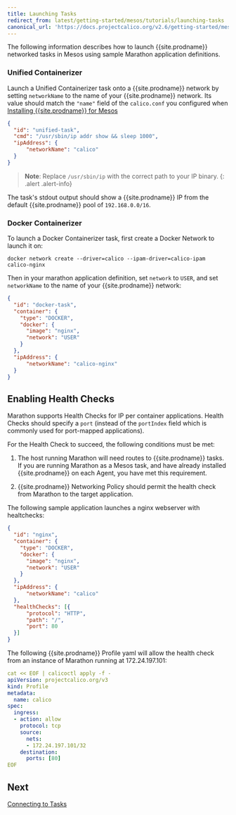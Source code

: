 ```yaml
---
title: Launching Tasks
redirect_from: latest/getting-started/mesos/tutorials/launching-tasks
canonical_url: 'https://docs.projectcalico.org/v2.6/getting-started/mesos/tutorials/launching-tasks'
---
```


The following information describes how to launch {{site.prodname}} networked tasks in Mesos
using sample Marathon application definitions.

### Unified Containerizer

Launch a Unified Containerizer task onto a {{site.prodname}} network by setting
 `networkName` to the name of your {{site.prodname}} network. Its value should match the `"name"`
 field of the `calico.conf` you configured when [Installing {{site.prodname}} for Mesos](../installation/integration)

```json
{
  "id": "unified-task",
  "cmd": "/usr/sbin/ip addr show && sleep 1000",
  "ipAddress": {
      "networkName": "calico"
  }
}
```

> **Note**: Replace `/usr/sbin/ip` with the correct path to your IP binary.
{: .alert .alert-info}

The task's stdout output should show a {{site.prodname}} IP from the default {{site.prodname}} pool of `192.168.0.0/16`.

### Docker Containerizer

To launch a Docker Containerizer task, first create a Docker Network to launch it on:

```
docker network create --driver=calico --ipam-driver=calico-ipam calico-nginx
```

Then in your marathon application definition,
set `network` to `USER`, and set `networkName` to the name of your {{site.prodname}} network:

```json
{
  "id": "docker-task",
  "container": {
    "type": "DOCKER",
    "docker": {
      "image": "nginx",
      "network": "USER"
    }
  },
  "ipAddress": {
      "networkName": "calico-nginx"
  }
}
```

## Enabling Health Checks

Marathon supports Health Checks for IP per container applications. Health Checks
should specify a `port` (instead of the `portIndex` field which is commonly used
for port-mapped applications).

For the Health Check to succeed, the following conditions must be met:

1. The host running Marathon will need routes to {{site.prodname}} tasks. If you are running
Marathon as a Mesos task, and have already installed {{site.prodname}} on each Agent,
you have met this requirement.

2. {{site.prodname}} Networking Policy should permit the health check from Marathon to the
target application.

The following sample application launches a nginx webserver with healtchecks:

```json
{
  "id": "nginx",
  "container": {
    "type": "DOCKER",
    "docker": {
      "image": "nginx",
      "network": "USER"
    }
  },
  "ipAddress": {
      "networkName": "calico"
  },
  "healthChecks": [{
      "protocol": "HTTP",
      "path": "/",
      "port": 80
  }]
}
```

The following {{site.prodname}} Profile yaml will allow the health check from an instance
of Marathon running at 172.24.197.101:

```yaml
cat << EOF | calicoctl apply -f -
apiVersion: projectcalico.org/v3
kind: Profile
metadata:
  name: calico
spec:
  ingress:
  - action: allow
    protocol: tcp
    source:
      nets:
      - 172.24.197.101/32
    destination:
      ports: [80]
EOF
```

## Next

[Connecting to Tasks](connecting-tasks)
